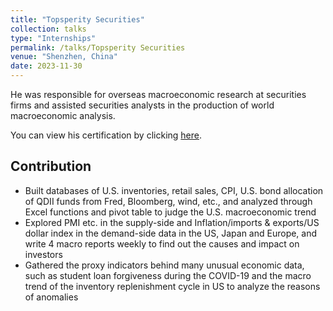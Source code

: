 ```yaml
---
title: "Topsperity Securities"
collection: talks
type: "Internships"
permalink: /talks/Topsperity Securities
venue: "Shenzhen, China"
date: 2023-11-30
---
```


He was responsible for overseas macroeconomic research at securities firms and assisted securities analysts in the production of world macroeconomic analysis.

You can view his certification by clicking [here]({{site.url}}/file/德邦证券券商实习.pdf).

Contribution
---
*	Built databases of U.S. inventories, retail sales, CPI, U.S. bond allocation of QDII funds from Fred, Bloomberg, wind, etc., and analyzed through Excel functions and pivot table to judge the U.S. macroeconomic trend
*	Explored PMI etc. in the supply-side and Inflation/imports & exports/US dollar index in the demand-side data in the US, Japan and Europe, and write 4 macro reports weekly to find out the causes and impact on investors 
*	Gathered the proxy indicators behind many unusual economic data, such as student loan forgiveness during the COVID-19 and the macro trend of the inventory replenishment cycle in US to analyze the reasons of anomalies

